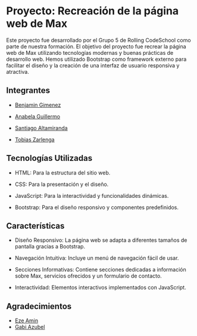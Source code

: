 
# Proyecto: Recreación de la página web de Max

Este proyecto fue desarrollado por el Grupo 5 de Rolling CodeSchool como parte de nuestra formación. El objetivo del proyecto fue recrear la página web de Max utilizando tecnologías modernas y buenas prácticas de desarrollo web. Hemos utilizado Bootstrap como framework externo para facilitar el diseño y la creación de una interfaz de usuario responsiva y atractiva.


## Integrantes

- [Benjamin Gimenez](https://github.com/BenjaminGimenez)

- [Anabela Guillermo](https://github.com/AnabelaGuillermo)

- [Santiago Altamiranda](https://github.com/SantiagoAltamiranda)

- [Tobias Zarlenga](https://github.com/tobiaszarlenga)


## Tecnologías Utilizadas

- HTML: Para la estructura del sitio web.

- CSS: Para la presentación y el diseño.

- JavaScript: Para la interactividad y funcionalidades dinámicas.

- Bootstrap: Para el diseño responsivo y componentes predefinidos.
 
 ## Características 

- Diseño Responsivo: La página web se adapta a diferentes tamaños de pantalla gracias a Bootstrap.

- Navegación Intuitiva: Incluye un menú de navegación fácil de usar.

- Secciones Informativas: Contiene secciones dedicadas a información sobre Max, servicios ofrecidos y un formulario de contacto.

- Interactividad: Elementos interactivos implementados con JavaScript.

## Agradecimientos

 - [Eze Amin](https://github.com/ezeamin)
 - [Gabi Azubel](https://github.com/22AGabriel)

